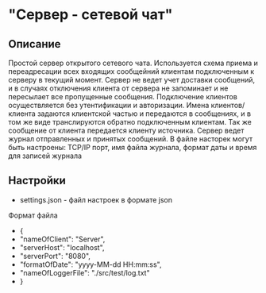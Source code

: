 # "Сервер - сетевой чат"

## Описание

Простой сервер открытого сетевого чата. Используется схема приема и переадресации всех входящих сообщейний клиентам 
подключенным к серверу в текущий момент. Сервер не ведет учет доставки сообщений, и в случаях отключения 
клиента от сервера не запоминает и не пересылает все пропущенные сообщения. 
Подключение клиентов осуществляется без утентификации и авторизации. Имена клиентов/клиента задаются клиентской частью 
и передаются в сообщениях, и в том же виде транслируются обратно подключенным клиентам. Так же сообщение от клиента передается клиенту источника. 
Сервер ведет журнал отправленных и принятых сообщений. В файле насторек могут быть настроены: 
TCP/IP порт, имя файла журнала, формат даты и время для записей журнала

## Настройки
- settings.json - файл настроек в формате json

Формат файла
-   {
-    "nameOfClient": "Server",
-    "serverHost": "localhost",
-    "serverPort": "8080",
-    "formatOfDate": "yyyy-MM-dd HH:mm:ss",
-    "nameOfLoggerFile": "./src/test/log.txt"
-    }